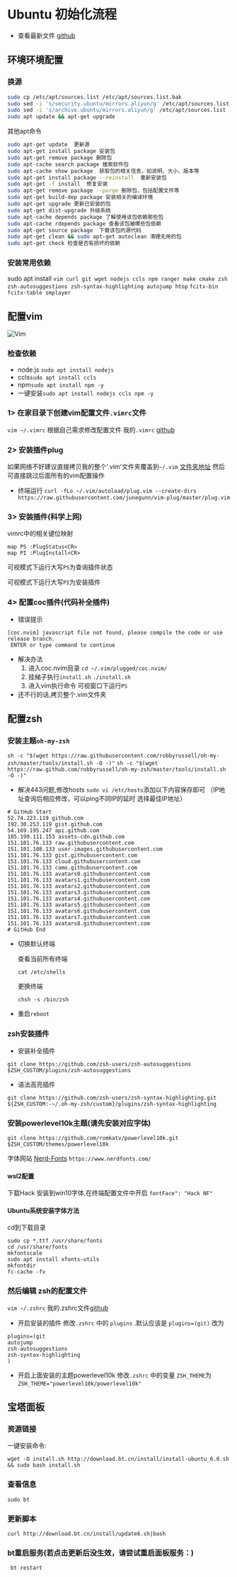 # Ubuntu 初始化流程
- 查看最新文件 [github](https://github.com/34hz/myLinux/blob/main/myConfig_ubuntu/ubuntuInstall.md)
## 环境环境配置
### 换源
```sh
sudo cp /etc/apt/sources.list /etc/apt/sources.list.bak
sudo sed -i 's/security.ubuntu/mirrors.aliyun/g' /etc/apt/sources.list
sudo sed -i 's/archive.ubuntu/mirrors.aliyun/g' /etc/apt/sources.list
sudo apt update && apt-get upgrade	
```
其他apt命令
```sh
sudo apt-get update  更新源
sudo apt-get install package 安装包
sudo apt-get remove package 删除包
sudo apt-cache search package 搜索软件包
sudo apt-cache show package  获取包的相关信息，如说明、大小、版本等
sudo apt-get install package --reinstall  重新安装包
sudo apt-get -f install  修复安装
sudo apt-get remove package --purge 删除包，包括配置文件等
sudo apt-get build-dep package 安装相关的编译环境
sudo apt-get upgrade 更新已安装的包
sudo apt-get dist-upgrade 升级系统
sudo apt-cache depends package 了解使用该包依赖那些包
sudo apt-cache rdepends package 查看该包被哪些包依赖
sudo apt-get source package  下载该包的源代码
sudo apt-get clean && sudo apt-get autoclean 清理无用的包
sudo apt-get check 检查是否有损坏的依赖
```

### 安装常用依赖
sudo apt install
`vim curl git wget nodejs ccls npm ranger make cmake zsh zsh-autosuggestions zsh-syntax-highlighting autojump htop`
`fcitx-bin fcitx-table smplayer`

## 配置vim
![Vim](https://www.runoob.com/wp-content/uploads/2015/10/vi-vim-cheat-sheet-sch.gif)
### 检查依赖

- node.js `sudo apt install nodejs`
- ccls`sudo apt install ccls`
- npm`sudo apt install npm -y`
- 一键安装`sudo apt install nodejs ccls npm -y`
### 1> 在家目录下创建vim配置文件`.vimrc`文件

`vim ~/.vimrc`
根据自己需求修改配置文件
我的`.vimrc` [github](https://github.com/34hz/myLinux/blob/main/myConfig_ubuntu/vimrc)

### 2> 安装插件plug
如果网络不好建议直接拷贝我的整个'.vim'文件夹覆盖到`~/.vim` [文件夹地址](https://github.com/34hz/myLinux/blob/main/myConfig_ubuntu/vim.tar) 然后可直接跳过后面所有的vim配置操作

- 终端运行
`curl -fLo ~/.vim/autoload/plug.vim --create-dirs https://raw.githubusercontent.com/junegunn/vim-plug/master/plug.vim`

### 3> 安装插件(科学上网)
vimrc中的相关键位映射
```
map PS :PlugStatus<CR> 
map PI :PlugInstall<CR> 
```

可视模式下运行大写`PS`为查询插件状态

可视模式下运行大写`PI`为安装插件

### 4> 配置coc插件(代码补全插件)

- 错误提示

```
[coc.nvim] javascript file not found, please compile the code or use release branch.
 ENTER or type command to continue
```

- 解决办法
  1. 进入coc.nvim目录
     `cd ~/.vim/plugged/coc.nvim/`
  2. 挂梯子执行`install.sh`
     `./install.sh`
  3. 进入vim执行命令
     可视窗口下运行`PS`
- 还不行的话,拷贝整个.vim文件夹

## 配置zsh

### 安装主题`oh-my-zsh`

`sh -c "$(wget https://raw.githubusercontent.com/robbyrussell/oh-my-zsh/master/tools/install.sh -O -)"`
`sh -c "$(wget https://raw.github.com/robbyrussell/oh-my-zsh/master/tools/install.sh -O -)"`
- 解决443问题,修改hosts
`sudo vi /etc/hosts`添加以下内容保存即可 （IP地址查询后相应修改，可以ping不同IP的延时 选择最佳IP地址）
```
# GitHub Start
52.74.223.119 github.com
192.30.253.119 gist.github.com
54.169.195.247 api.github.com
185.199.111.153 assets-cdn.github.com
151.101.76.133 raw.githubusercontent.com
151.101.108.133 user-images.githubusercontent.com
151.101.76.133 gist.githubusercontent.com
151.101.76.133 cloud.githubusercontent.com
151.101.76.133 camo.githubusercontent.com
151.101.76.133 avatars0.githubusercontent.com
151.101.76.133 avatars1.githubusercontent.com
151.101.76.133 avatars2.githubusercontent.com
151.101.76.133 avatars3.githubusercontent.com
151.101.76.133 avatars4.githubusercontent.com
151.101.76.133 avatars5.githubusercontent.com
151.101.76.133 avatars6.githubusercontent.com
151.101.76.133 avatars7.githubusercontent.com
151.101.76.133 avatars8.githubusercontent.com
# GitHub End
```
- 切换默认终端

  查看当前所有终端

  `cat /etc/shells`

  更换终端

  `chsh -s /bin/zsh`

- 重启`reboot`

### zsh安装插件
- 安装补全插件

`git clone https://github.com/zsh-users/zsh-autosuggestions $ZSH_CUSTOM/plugins/zsh-autosuggestions`

- 语法高亮插件

`git clone https://github.com/zsh-users/zsh-syntax-highlighting.git ${ZSH_CUSTOM:-~/.oh-my-zsh/custom}/plugins/zsh-syntax-highlighting`


### 安装powerlevel10k主题(请先安装对应字体)

`git clone https://github.com/romkatv/powerlevel10k.git $ZSH_CUSTOM/themes/powerlevel10k`

字体网站 [Nerd-Fonts](https://github.com/ryanoasis/nerd-fonts#font-installation)
`https://www.nerdfonts.com/` 

#### wsl2配置
下载Hack 安装到win10字体,在终端配置文件中开启
`fontFace": "Hack NF"`


#### Ubuntu系统安装字体方法

cd到下载目录
```
sudo cp *.ttf /usr/share/fonts
cd /usr/share/fonts
mkfontscale
sudo apt install xfonts-utils
mkfontdir
fc-cache -fv
```
### **然后编辑 zsh的配置文件**

`vim ~/.zshrc`
我的.zshrc文件[github](https://github.com/34hz/myLinux/blob/main/myConfig_ubuntu/zshrc)

- 开启安装的插件
修改`.zshrc` 中的 `plugins` .默认应该是 `plugins=(git)` 改为
```
plugins=(git
autojump                                                                  
zsh-autosuggestions
zsh-syntax-highlighting
)
```
- 开启上面安装的主题powerlevel10k
修改`.zshrc` 中的变量 `ZSH_THEME`为
`ZSH_THEME="powerlevel10k/powerlevel10k"`

## 宝塔面板

### 资源链接

一键安装命令:

`wget -O install.sh http://download.bt.cn/install/install-ubuntu_6.0.sh && sudo bash install.sh`

### 查看信息
`sudo bt`
### 更新脚本

`curl http://download.bt.cn/install/update6.sh|bash`

### bt重启服务(**若点击更新后没生效，请尝试重启面板服务：**)

` bt restart`
